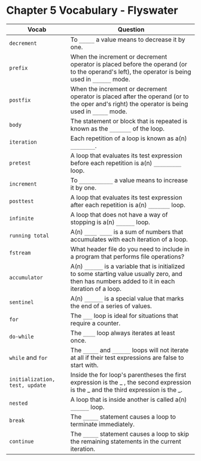 # Chapter 5 Vocabulary - Flyswater 

| Vocab | Question | 
| --- | --- |
| `decrement` | To `_____` a value means to decrease it by one. |
| `prefix` | When the increment or decrement operator is placed before the operand (or to the operand's left), the operator is being used in `______` mode. |
| `postfix` | When the increment or decrement operator is placed after the operand (or to the oper and's right) the operator is being used in `_____` mode. |
| `body` | The statement or block that is repeated is known as the `_______` of the loop. |
| `iteration` | Each repetition of a loop is known as a(n) `________`. |
| `pretest` | A loop that evaluates its test expression before each repetition is a(n) `_________` loop. |
| `increment` | To `___________` a value means to increase it by one. |
| `posttest` | A loop that evaluates its test expression after each repetition is a(n) `_______` loop. |
| `infinite` | A loop that does not have a way of stopping is a(n) `______` loop. |
| `running total` | A(n) `____ ____` is a sum of numbers that accumulates with each iteration of a loop. |
| `fstream` | What header file do you need to include in a program that performs file operations? |
| `accumulator` | A(n) `______` is a variable that is initialized to some starting value usually zero, and then has numbers added to it in each iteration of a loop.|
| `sentinel` | A(n) `______` is a special value that marks the end of a series of values. |
| `for` | The `___` loop is ideal for situations that require a counter. |
| `do-while` | The `____` loop always iterates at least once. |
| `while` and `for` | The `_____` and `______` loops will not iterate at all if their test expressions are false to start with. |
| `initialization, test, update` | Inside the for loop's parentheses the first expression is the _ , the second expression is the _ and the third expression is the _. |
| `nested` | A loop that is inside another is called a(n) `______` loop. |
| `break` | The `_____` statement causes a loop to terminate immediately. |
| `continue` | The `_____` statement causes a loop to skip the remaining statements in the current iteration. |
